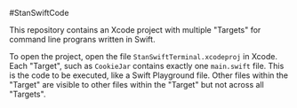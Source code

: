 #StanSwiftCode

This repository contains an Xcode project with multiple "Targets" for command line prograns written in Swift.

To open the project, open the file `StanSwiftTerminal.xcodeproj` in Xcode. Each "Target", such as `CookieJar` contains exactly one `main.swift` file. This is the code to be executed, like a Swift Playground file. Other files within the "Target" are visible to other files within the "Target" but not across all "Targets".


